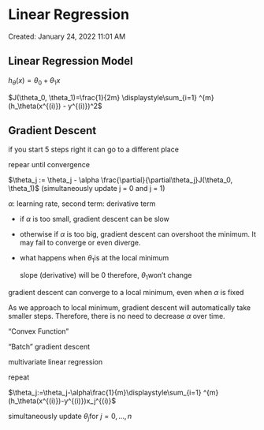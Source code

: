 # Linear Regression

Created: January 24, 2022 11:01 AM

## Linear Regression Model

$h_\theta(x)=\theta_0 + \theta_1x$

$J(\theta_0, \theta_1)=\frac{1}{2m} \displaystyle\sum_{i=1} ^{m}(h_\theta(x^{(i)}) - y^{(i)})^2$

## Gradient Descent

if you start 5 steps right it can go to a different place

repear until convergence

$\theta_j := \theta_j - \alpha \frac{\partial}{\partial\theta_j}J(\theta_0, \theta_1)$ (simultaneously update j = 0 and j = 1)

$\alpha$: learning rate, second term: derivative term

- if $\alpha$ is too small, gradient descent can be slow
- otherwise if $\alpha$ is too big, gradient descent can overshoot the minimum. It may fail to converge or even diverge.
- what happens when $\theta_1$is at the local minimum
    
    slope (derivative) will be 0 therefore, $\theta_1$won’t change
    

gradient descent can converge to a local minimum, even when $\alpha$ is fixed

As we approach to local minimum, gradient descent will automatically take smaller steps. Therefore, there is no need to decrease $\alpha$ over time.

“Convex Function”

“Batch” gradient descent

multivariate linear regression

repeat

$\theta_j:=\theta_j-\alpha\frac{1}{m}\displaystyle\sum_{i=1} ^{m}(h_\theta(x^{(i)})-y^{(i)})x_j^{(i)}$

simultaneously update $\theta_j$for $j=0, ..., n$